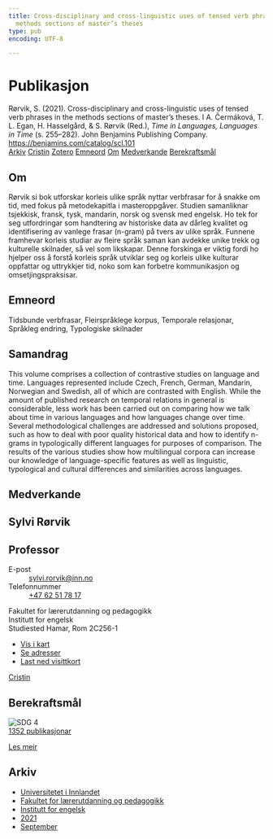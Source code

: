 ```yaml
---
title: Cross-disciplinary and cross-linguistic uses of tensed verb phrases in the
  methods sections of master’s theses
type: pub
encoding: UTF-8

---
```

<h1>Publikasjon</h1>
<article id="csl-bib-container-MX63NYII" class="csl-bib-container">
  <div class="csl-bib-body"> <div class="csl-entry">Rørvik, S. (2021). Cross-disciplinary and cross-linguistic uses of tensed verb phrases in the methods sections of master’s theses. I A. Čermáková, T. L. Egan, H. Hasselgård, &#38; S. Rørvik (Red.), <i>Time in Languages, Languages in Time</i> (s. 255–282). John Benjamins Publishing Company. <a href="https://benjamins.com/catalog/scl.101">https://benjamins.com/catalog/scl.101</a></div> </div>
  <div class="csl-bib-buttons">
    <a href="#taxonomy-article-MX63NYII" alt="archive" class="csl-bib-button">Arkiv</a>
    <a href="https://app.cristin.no/results/show.jsf?id=1936458" alt="Cristin" class="csl-bib-button">Cristin</a>
    <a href="http://zotero.org/groups/5881554/items/MX63NYII" alt="Zotero" class="csl-bib-button">Zotero</a>
    <a href="#keywords-article-MX63NYII" alt="keywords" class="csl-bib-button">Emneord</a>
    <a href="#about-article-MX63NYII" alt="about_pub" class="csl-bib-button">Om</a>
    <a href="#contributors-article-MX63NYII" alt="contributors" class="csl-bib-button">Medverkande</a>
    <a href="#sdg-article-MX63NYII" alt="sdg" class="csl-bib-button">Berekraftsmål</a>
  </div>
  <div id="csl-bib-meta-container-MX63NYII"></div>
</article>
<div id="csl-bib-meta-MX63NYII" class="csl-bib-meta">
  <article id="about-article-MX63NYII" class="about_pub-article">
    <h1>Om</h1>
    Rørvik si bok utforskar korleis ulike språk nyttar verbfrasar for å snakke om tid, med fokus på metodekapitla i masteroppgåver. Studien samanliknar tsjekkisk, fransk, tysk, mandarin, norsk og svensk med engelsk. Ho tek for seg utfordringar som handtering av historiske data av dårleg kvalitet og identifisering av vanlege frasar (n-gram) på tvers av ulike språk. Funnene framhevar korleis studiar av fleire språk saman kan avdekke unike trekk og kulturelle skilnader, så vel som likskapar. Denne forskinga er viktig fordi ho hjelper oss å forstå korleis språk utviklar seg og korleis ulike kulturar oppfattar og uttrykkjer tid, noko som kan forbetre kommunikasjon og omsetjingspraksisar.
  </article>
  <article id="keywords-article-MX63NYII" class="keywords-article">
    <h1>Emneord</h1>
    Tidsbunde verbfrasar, Fleirspråklege korpus, Temporale relasjonar, Språkleg endring, Typologiske skilnader
  </article>
  <article id="abstract-article-MX63NYII" class="abstract-article">
    <h1>Samandrag</h1>
    This volume comprises a collection of contrastive studies on language and time. Languages represented include Czech, French, German, Mandarin, Norwegian and Swedish, all of which are contrasted with English. While the amount of published research on temporal relations in general is considerable, less work has been carried out on comparing how we talk about time in various languages and how languages change over time. Several methodological challenges are addressed and solutions proposed, such as how to deal with poor quality historical data and how to identify n-grams in typologically different languages for purposes of comparison. The results of the various studies show how multilingual corpora can increase our knowledge of language-specific features as well as linguistic, typological and cultural differences and similarities across languages.
  </article>
  <article id="contributors-article-MX63NYII" class="contributors-article">
    <h1>Medverkande</h1>
    <div class="personas"> <div class="vrtx-hinn-person-card"> <div class="photo"> <i class="lar la-user-circle missing-person"></i> </div> <div class="info"> <hgroup><h1>Sylvi Rørvik</h1> <h2>Professor</h2> </hgroup><dl> <dt>E-post</dt> <dd> <a href="mailto:sylvi.rorvik@inn.no">sylvi.rorvik@inn.no</a> </dd> <dt>Telefonnummer</dt> <dd><a href="tel:+4762517817"> +47 62 51 78 17 </a></dd> </dl> <p> Fakultet for lærerutdanning og pedagogikk<br> Institutt for engelsk<br> Studiested Hamar, Rom 2C256-1 </p> <ul class="vrtx-hinn-links"> <li><a href="https://www.google.com/maps?q=60.79625,11.07386">Vis i kart</a></li> <li><a href="https://www.inn.no/finn-en-ansatt/sylvi-rorvik.html#vrtx-hinn-addresses">Se adresser</a></li> <li><a href="https://www.inn.no/finn-en-ansatt/sylvi-rorvik.html?vrtx=vcf">Last ned visittkort</a></li> </ul> </div> </div> <a href="https://app.cristin.no/persons/show.jsf?id=15685" alt="Cristin URL" class="personas-cristin">Cristin</a> </div>
  </article>
  <article id="sdg-article-MX63NYII" class="sdg-article">
    <h1>Berekraftsmål</h1>
    <div class="sdg-container"><div id="sdg4" class="sdg">
        <img src="{{< params subfolder >}}images/sdg/sdg04_nn.png" class="image" alt="SDG 4">
        <div class="sdg-overlay">
          <a href="/nn/archive/?key=?sdg=4#archive" class="sdg-publication-count"><span>1352</span> publikasjonar</a>
          <p><a href="https://fn.no/om-fn/fns-baerekraftsmaal/god-utdanning?lang=nno-NO" class="sdg-read-more">Les meir</a></p>
        </div>
      </div></div>
  </article>
  <article id="taxonomy-article-MX63NYII" class="taxonomy-article">
    <h1>Arkiv</h1>
    <ul>
      <li>
        <a href="/nn/archive/?key=3DCRN523">Universitetet i Innlandet</a>
      </li>
      <li>
        <a href="/nn/archive/?key=WYNZA47F">Fakultet for lærerutdanning og pedagogikk</a>
      </li>
      <li>
        <a href="/nn/archive/?key=THSB4HN9">Institutt for engelsk</a>
      </li>
      <li>
        <a href="/nn/archive/?key=T7HNSHUG">2021</a>
      </li>
      <li>
        <a href="/nn/archive/?key=DR2G76J7">September</a>
      </li>
    </ul>
  </article>
</div>
